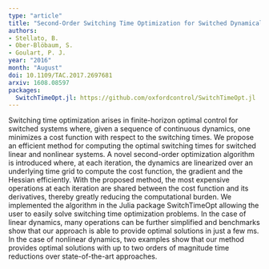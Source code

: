 ```yaml
---
type: "article"
title: "Second-Order Switching Time Optimization for Switched Dynamical Systems"
authors:
- Stellato, B.
- Ober-Blöbaum, S.
- Goulart, P. J.
year: "2016"
month: "August"
doi: 10.1109/TAC.2017.2697681
arxiv: 1608.08597
packages:
  SwitchTimeOpt.jl: https://github.com/oxfordcontrol/SwitchTimeOpt.jl
---
```

Switching time optimization arises in finite-horizon optimal control for switched systems where, given a sequence of continuous dynamics, one minimizes a cost function with respect to the switching times. We propose an efficient method for computing the optimal switching times for switched linear and nonlinear systems. A novel second-order optimization algorithm is introduced where, at each iteration, the dynamics are linearized over an underlying time grid to compute the cost function, the gradient and the Hessian efficiently. With the proposed method, the most expensive operations at each iteration are shared between the cost function and its derivatives, thereby greatly reducing the computational burden. We implemented the algorithm in the Julia package SwitchTimeOpt allowing the user to easily solve switching time optimization problems. In the case of linear dynamics, many operations can be further simplified and benchmarks show that our approach is able to provide optimal solutions in just a few ms. In the case of nonlinear dynamics, two examples show that our method provides optimal solutions with up to two orders of magnitude time reductions over state-of-the-art approaches.